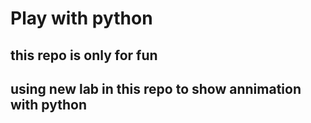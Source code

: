 # Play with python
## this repo is only  for fun
## using new lab in this repo to show annimation with python